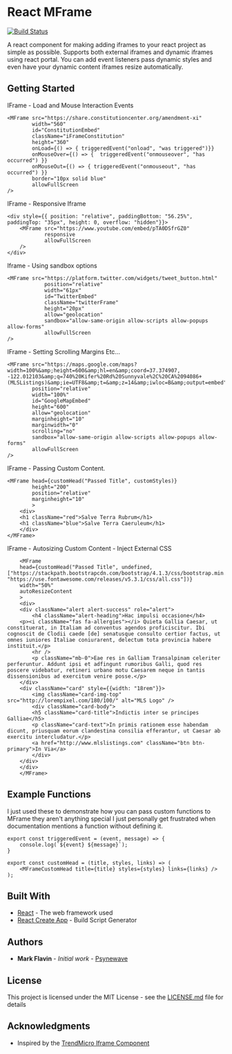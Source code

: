 # React MFrame

[![Build Status](https://travis-ci.org/psynewave/react-mframe.png?branch=master)](https://travis-ci.org/psynewave/react-mframe)

A react component for making adding iframes to your react project as simple as possible. Supports both external iframes and dynamic iframes using react portal. You can add event listeners pass dynamic styles and even have your dynamic content iframes resize automatically.

## Getting Started

IFrame - Load and Mouse Interaction Events

```
<MFrame src="https://share.constitutioncenter.org/amendment-xi"
        width="560"
        id="ConstitutionEmbed"
        className="iFrameConstitution"
        height="360"
        onLoad={() => { triggeredEvent("onload", "was triggered")}}
        onMouseOver={() => {  triggeredEvent("onmouseover", "has occurred") }}
        onMouseOut={() => { triggeredEvent("onmouseout", "has occurred") }}
        border="10px solid blue"
        allowFullScreen
/>
```

IFrame - Responsive Iframe

```
<div style={{ position: "relative", paddingBottom: "56.25%", paddingTop: "35px", height: 0, overflow: "hidden"}}>
    <MFrame src="https://www.youtube.com/embed/pTA0DSfrGZ0"
            responsive
            allowFullScreen
    />
</div>
```

Iframe - Using sandbox options

```
<MFrame src="https://platform.twitter.com/widgets/tweet_button.html"
            position="relative"
            width="61px"
            id="TwitterEmbed"
            className="twitterFrame"
            height="20px"
            allow="geolocation"
            sandbox="allow-same-origin allow-scripts allow-popups allow-forms"
            allowFullScreen
/>
```

IFrame - Setting Scrolling Margins Etc...

```
<MFrame src="https://maps.google.com/maps?width=100%&amp;height=600&amp;hl=en&amp;coord=37.374907, -122.012103&amp;q=740%20Kifer%20Rd%20Sunnyvale%2C%20CA%2094086+(MLSListings)&amp;ie=UTF8&amp;t=&amp;z=14&amp;iwloc=B&amp;output=embed"
        position="relative"
        width="100%"
        id="GoogleMapEmbed"
        height="600"
        allow="geolocation"
        marginheight="10"
        marginwidth="0"
        scrolling="no"
        sandbox="allow-same-origin allow-scripts allow-popups allow-forms"
        allowFullScreen
/>
```

IFrame - Passing Custom Content.

```
<MFrame head={customHead("Passed Title", customStyles)}
        height="200"
        position="relative"
        marginheight="10"
        >
    <div>
    <h1 className="red">Salve Terra Rubrum</h1>
    <h1 className="blue">Salve Terra Caeruleum</h1>
    </div>
</MFrame>
```

IFrame - Autosizing Custom Content - Inject External CSS

```
    <MFrame
    head={customHead("Passed Title", undefined, ["https://stackpath.bootstrapcdn.com/bootstrap/4.1.3/css/bootstrap.min.css", "https://use.fontawesome.com/releases/v5.3.1/css/all.css"])}
    width="50%"
    autoResizeContent
    >
    <div>
    <div className="alert alert-success" role="alert">
        <h4 className="alert-heading">Hac impulsi occasione</h4>
    <p><i className="fas fa-allergies"></i> Quieta Gallia Caesar, ut constituerat, in Italiam ad conventus agendos proficiscitur. Ibi cognoscit de Clodii caede [de] senatusque consulto certior factus, ut omnes iuniores Italiae coniurarent, delectum tota provincia habere instituit.</p>
        <hr />
        <p className="mb-0">Eae res in Galliam Transalpinam celeriter perferuntur. Addunt ipsi et adfingunt rumoribus Galli, quod res poscere videbatur, retineri urbano motu Caesarem neque in tantis dissensionibus ad exercitum venire posse.</p>
    </div>
    <div className="card" style={{width: "18rem"}}>
        <img className="card-img-top" src="http://lorempixel.com/180/100/" alt="MLS Logo" />
        <div className="card-body">
        <h5 className="card-title">Indictis inter se principes Galliae</h5>
        <p className="card-text">In primis rationem esse habendam dicunt, priusquam eorum clandestina consilia efferantur, ut Caesar ab exercitu intercludatur.</p>
        <a href="http://www.mlslistings.com" className="btn btn-primary">In Via</a>
        </div>
    </div>
    </div>
    </MFrame>
```

## Example Functions

I just used these to demonstrate how you can pass custom functions to MFrame they aren't anything special I just personally get frustrated when documentation mentions a function without defining it.

```
export const triggeredEvent = (event, message) => {
    console.log(`${event} ${message}`);
}
```

```
export const customHead = (title, styles, links) => (
    <MFrameCustomHead title={title} styles={styles} links={links} />
);
```

## Built With

* [React](https://reactjs.org/) - The web framework used
* [React Create App](https://github.com/facebook/create-react-app) - Build Script Generator

## Authors

* **Mark Flavin** - *Initial work* - [Psynewave](https://github.com/psynewave)

## License

This project is licensed under the MIT License - see the [LICENSE.md](LICENSE.md) file for details

## Acknowledgments

* Inspired by the [TrendMicro Iframe Component](https://github.com/trendmicro-frontend/react-iframe)
